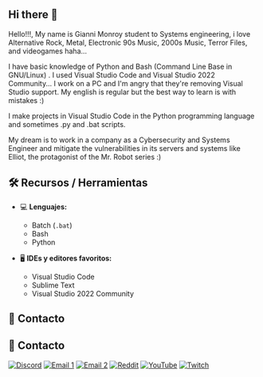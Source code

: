 ## Hi there 👋

Hello!!!, My name is Gianni Monroy student to Systems engineering, i love Alternative Rock, Metal, Electronic 90s Music, 2000s Music, Terror Files, and videogames haha...

I have basic knowledge of Python and Bash (Command Line Base in GNU/Linux) . I used Visual Studio Code and Visual Studio 2022 Community... I work on a PC and I'm angry that they're removing Visual Studio support. My english is regular but the best way to learn is with mistakes :)

I make projects in Visual Studio Code in the Python programming language and sometimes .py and .bat scripts.

My dream is to work in a company as a Cybersecurity and Systems Engineer and mitigate the vulnerabilities in its servers and systems like Elliot, the protagonist of the Mr. Robot series :)
## 🛠️ Recursos / Herramientas

- 💻 **Lenguajes:**  
  - Batch (`.bat`)  
  - Bash  
  - Python  

- 🖥️ **IDEs y editores favoritos:**  
  - Visual Studio Code  
  - Sublime Text  
  - Visual Studio 2022 Community
## 🔗 Contacto

## 🔗 Contacto

[![Discord](https://img.shields.io/badge/Discord-View%20Profile-7289DA?style=for-the-badge&logo=discord)](https://discord.com/users/888058303165378600)
[![Email 1](https://img.shields.io/badge/Email%20gianniyt5@gmail.com-D14836?style=for-the-badge&logo=gmail&logoColor=white)](mailto:gianniyt5@gmail.com)
[![Email 2](https://img.shields.io/badge/Email%20giannimonroy06@gmail.com-D14836?style=for-the-badge&logo=gmail&logoColor=white)](mailto:giannimonroy06@gmail.com)
[![Reddit](https://img.shields.io/badge/Reddit-Relative__Money6474-FF4500?style=for-the-badge&logo=reddit&logoColor=white)](https://www.reddit.com/user/Relative_Money6474/)
[![YouTube](https://img.shields.io/badge/YouTube-GamerX9496-FF0000?style=for-the-badge&logo=youtube&logoColor=white)](https://www.youtube.com/@gamerx9496)
[![Twitch](https://img.shields.io/badge/Twitch-gamerx1525-9146FF?style=for-the-badge&logo=twitch&logoColor=white)](https://www.twitch.tv/gamerx1525)

